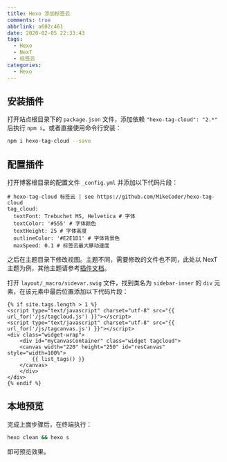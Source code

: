 ```yaml
---
title: Hexo 添加标签云
comments: true
abbrlink: a602c461
date: 2020-02-05 22:33:43
tags:
  - Hexo
  - NexT
  - 标签云
categories:
  - Hexo
---
```


## 安装插件

打开站点根目录下的 `package.json` 文件，添加依赖 `"hexo-tag-cloud": "2.*"` 后执行 `npm i`。或者直接使用命令行安装：

``` bash
npm i hexo-tag-cloud --save
```

<!-- more -->

## 配置插件

打开博客根目录的配置文件 `_config.yml` 并添加以下代码片段：

``` YML
# hexo-tag-cloud 标签云 | see https://github.com/MikeCoder/hexo-tag-cloud
tag_cloud:
  textFont: Trebuchet MS, Helvetica # 字体
  textColor: '#555' # 字体颜色
  textHeight: 25 # 字体高度
  outlineColor: '#E2E1D1' # 字体背景色
  maxSpeed: 0.1 # 标签云最大移动速度
```

之后在主题目录下修改视图。主题不同，需要修改的文件也不同，此处以 NexT 主题为例，其他主题请参考[插件文档](https://github.com/MikeCoder/hexo-tag-cloud/blob/master/README.ZH.md)。

打开 `layout/_macro/sidevar.swig` 文件，找到类名为 `sidebar-inner` 的 `div` 元素，在该元素中最后位置添加以下代码片段：

``` SWIG
{% if site.tags.length > 1 %}
<script type="text/javascript" charset="utf-8" src="{{ url_for('/js/tagcloud.js') }}"></script>
<script type="text/javascript" charset="utf-8" src="{{ url_for('/js/tagcanvas.js') }}"></script>
<div class="widget-wrap">
    <div id="myCanvasContainer" class="widget tagcloud">
    <canvas width="220" height="250" id="resCanvas" style="width=100%">
        {{ list_tags() }}
    </canvas>
    </div>
</div>
{% endif %}
```

## 本地预览

完成上面步骤后，在终端执行：

``` bash
hexo clean && hexo s
```

即可预览效果。
